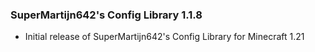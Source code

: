 ### SuperMartijn642's Config Library 1.1.8
- Initial release of SuperMartijn642's Config Library for Minecraft 1.21
